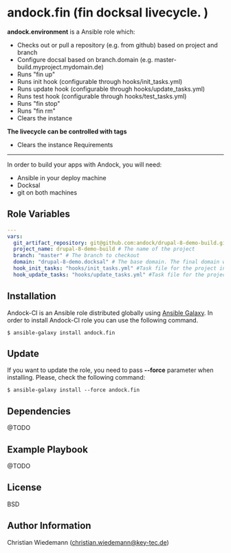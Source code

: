 andock.fin (fin docksal livecycle. )
=========

**andock.environment** is a Ansible role which:
* Checks out or pull a repository (e.g. from github) based on project and branch
* Configure docsal based on branch.domain (e.g. master-build.myproject.mydomain.de)
* Runs "fin up" 
* Runs init hook (configurable through hooks/init_tasks.yml)
* Runs update hook (configurable through hooks/update_tasks.yml)
* Runs test hook (configurable through hooks/test_tasks.yml)
* Runs "fin stop"
* Runs "fin rm"
* Clears the instance
  
**The livecycle can be controlled with tags**
* Clears the instance
Requirements
------------

In order to build your apps with Andock, you will need:

* Ansible in your deploy machine
* Docksal
* git on both machines


Role Variables
--------------

```yaml
---
vars:
  git_artifact_repository: git@github.com:andock/drupal-8-demo-build.git # The source repository
  project_name: drupal-8-demo-build # The name of the project
  branch: "master" # The branch to checkout
  domain: "drupal-8-demo.docksal" # The base domain. The final domain will be master.drupal-8-demo.docksal
  hook_init_tasks: "hooks/init_tasks.yml" #Task file for the project init. Run site-install here.  
  hook_update_tasks: "hooks/update_tasks.yml" #Task file for the project init. Run site-install here.

```

Installation
------------

Andock-CI is an Ansible role distributed globally using [Ansible Galaxy](https://galaxy.ansible.com/). In order to install Andock-CI role you can use the following command.

```
$ ansible-galaxy install andock.fin
```

Update
------

If you want to update the role, you need to pass **--force** parameter when installing. Please, check the following command:

```
$ ansible-galaxy install --force andock.fin
```

Dependencies
------------

@TODO

Example Playbook
----------------

@TODO

License
-------

BSD

Author Information
------------------

Christian Wiedemann (christian.wiedemann@key-tec.de)
